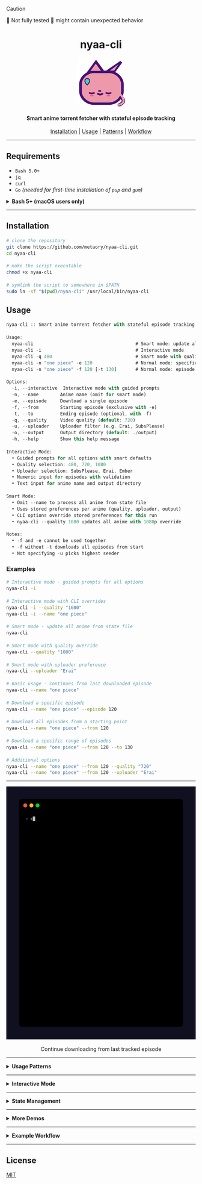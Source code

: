 > [!CAUTION]
> 🚧 Not fully tested
> 🚧 might contain unexpected behavior

<div align="center">
    <h1>nyaa-cli</h1>
    <img src=".github/logo.svg" alt="nyaa-cli" width="128" height="128">
    <h4>Smart anime torrent fetcher with stateful episode tracking</h4>
</div>

<p align="center">
  <a href="#installation">Installation</a> |
  <a href="#usage">Usage</a> |
  <a href="#usage-patterns">Patterns</a> |
  <a href="#example-workflow">Workflow</a>
</p>

---

## Requirements

- `Bash 5.0+`
- `jq`
- `curl`
- `Go` _(needed for first-time installation of `pup` and `gum`)_

<details>
<summary><strong>Bash 5+ (macOS users only)</strong></summary>

This script requires <strong>Bash 5.0 or later</strong>.

On macOS, the default <code>/bin/bash</code> is too old.
Install the latest Bash with Homebrew:

```sh
brew install bash
```

Then, either:

- Run the script with the full path:

  ```sh
  /opt/homebrew/bin/bash ./nyaa-cli ...
  ```

- Or, add Homebrew Bash to your PATH (Apple Silicon):

  ```sh
  echo 'export PATH="/opt/homebrew/bin:$PATH"' >> ~/.zshrc
  source ~/.zshrc
  ```

  (For Intel Macs, use <code>/usr/local/bin</code>)

Check your Bash version:

```sh
bash --version
```

It should say `5.x` or later

</details>

---

## Installation

```sh
# clone the repository
git clone https://github.com/metaory/nyaa-cli.git
cd nyaa-cli

# make the script executable
chmod +x nyaa-cli

# symlink the script to somewhere in $PATH
sudo ln -sf "$(pwd)/nyaa-cli" /usr/local/bin/nyaa-cli
```

## Usage

```dart
nyaa-cli :: Smart anime torrent fetcher with stateful episode tracking

Usage:
  nyaa-cli                                      # Smart mode: update all anime
  nyaa-cli -i                                   # Interactive mode
  nyaa-cli -q 480                               # Smart mode with quality override
  nyaa-cli -n "one piece" -e 120                # Normal mode: specific episode
  nyaa-cli -n "one piece" -f 120 [-t 130]       # Normal mode: episode range

Options:
  -i, --interactive  Interactive mode with guided prompts
  -n, --name        Anime name (omit for smart mode)
  -e, --episode     Download a single episode
  -f, --from        Starting episode (exclusive with -e)
  -t, --to          Ending episode (optional, with -f)
  -q, --quality     Video quality (default: 720)
  -u, --uploader    Uploader filter (e.g. Erai, SubsPlease)
  -o, --output      Output directory (default: ./output)
  -h, --help        Show this help message

Interactive Mode:
  • Guided prompts for all options with smart defaults
  • Quality selection: 480, 720, 1080
  • Uploader selection: SubsPlease, Erai, Ember
  • Numeric input for episodes with validation
  • Text input for anime name and output directory

Smart Mode:
  • Omit --name to process all anime from state file
  • Uses stored preferences per anime (quality, uploader, output)
  • CLI options override stored preferences for this run
  • nyaa-cli --quality 1080 updates all anime with 1080p override

Notes:
  • -f and -e cannot be used together
  • -f without -t downloads all episodes from start
  • Not specifying -u picks highest seeder
```

### Examples

```bash
# Interactive mode - guided prompts for all options
nyaa-cli -i

# Interactive mode with CLI overrides
nyaa-cli -i --quality "1080"
nyaa-cli -i --name "one piece"

# Smart mode - update all anime from state file
nyaa-cli

# Smart mode with quality override
nyaa-cli --quality "1080"

# Smart mode with uploader preference
nyaa-cli --uploader "Erai"

# Basic usage - continues from last downloaded episode
nyaa-cli --name "one piece"

# Download a specific episode
nyaa-cli --name "one piece" --episode 120

# Download all episodes from a starting point
nyaa-cli --name "one piece" --from 120

# Download a specific range of episodes
nyaa-cli --name "one piece" --from 120 --to 130

# Additional options
nyaa-cli --name "one piece" --from 120 --quality "720"
nyaa-cli --name "one piece" --from 120 --uploader "Erai"
```

---

<div align="center">
   <img src=".github/demos/auto-continue.gif" alt="Auto-Continue">
   <p>Continue downloading from last tracked episode</p>
</div>

---

<details id="usage-patterns">
<summary><strong>Usage Patterns</strong></summary>

The script supports six main usage patterns:

1. **Interactive Mode** (`--interactive` or `-i`)
   - Guided prompts for all options with smart defaults
   - Quality selection: 480, 720, 1080
   - Uploader selection: SubsPlease, Erai, Ember, Any
   - Episode mode selection: Single, Range, From-to-present, Smart mode
   - CLI options override interactive prompts
   - Example: `nyaa-cli -i` or `nyaa-cli -i --quality 1080`

2. **Smart Mode** (no `--name` provided)
   - Updates all anime from the state file automatically
   - Uses stored preferences (quality, uploader) per anime
   - CLI options override stored preferences for this run
   - Example: `nyaa-cli` or `nyaa-cli --quality 1080`

3. **Continue from Last Episode** (`--name` only)
   - Automatically continues from the last downloaded episode
   - If no previous episodes found, starts from episode 1
   - Uses state file to track progress

4. **Single Episode** (`--episode`)
   - Downloads a specific episode
   - Cannot be used with `--from` or `--to`
   - Example: `--episode 120`

5. **From Episode to Present** (`--from` without `--to`)
   - Downloads all available episodes from the starting point
   - Continues until no more episodes are found
   - Example: `--from 120`

6. **Episode Range** (`--from` and `--to`)
   - Downloads episodes within a specific range
   - `--to` must be greater than `--from`
   - Example: `--from 120 --to 130`
   </details>

---

<details>
<summary><strong>Interactive Mode</strong></summary>

The interactive mode provides a user-friendly interface for configuring downloads with guided prompts. It's perfect for users who prefer a step-by-step approach or want to explore all available options.

### Features

- **Smart Defaults**: Uses current values and stored preferences as defaults
- **CLI Override Support**: Any CLI arguments override interactive prompts
- **Input Validation**: All inputs are validated before proceeding
- **Episode Mode Selection**: Choose between single episode, range, from-to-present, or smart mode

### Example Interactive Session

```bash
$ nyaa-cli -i

🔘 Entering interactive mode...

? Enter anime name (e.g., one piece) › one piece
? Select video quality › 720
? Select uploader (Any = highest seeder) › SubsPlease
? Select episode mode › Single episode
? Enter episode number › 120
? Enter output directory › ./output

🔘 Interactive mode configuration complete

╭─[ NYAA CLI ]────────────────╴───╶╴──╶╴╴
│ Quality     : 720
│ Uploader    : SubsPlease
│ Name        : one+piece
│ From        : 120
│ To          : 120
│ Output      : ./output
╰─────────────────────────────────╴─╴─╴╴╴╴
```

### CLI Override Examples

```bash
# Override quality in interactive mode
nyaa-cli -i --quality 1080

# Override anime name in interactive mode
nyaa-cli -i --name "solo leveling"

# Override multiple options
nyaa-cli -i --quality 1080 --uploader "Erai" --output "/path/to/torrents"
```

</details>

---

<details>
<summary><strong>State Management</strong></summary>

The script maintains a state file at `~/.local/state/nyaa-cli/progress` to track the last downloaded episode for each anime. The state file is a TSV (Tab-Separated Values) file where:

- First column: Normalized anime name
- Second column: Last downloaded episode number

Example state file:

```
one+piece 1278
solo+leveling 18
witch+watch 21 quality:480
```

The state is automatically updated whenever an episode is downloaded, and is used to:

- Continue from the last downloaded episode when no episode is specified
- Track progress across multiple runs
- Start from episode 1 for new anime

</details>

---

<details>
<summary><strong>More Demos</strong></summary>
<div align="center">
   <div>
      <h3>Single Episode</h3>
      <img src=".github/demos/single-episode.gif" alt="Single Episode" width="90%">
      <p>Download a specific episode by number</p>
   </div>
   <hr>
   <div>
      <h3>Episode Range</h3>
      <img src=".github/demos/range.gif" alt="Episode Range" width="90%">
      <p>Download multiple episodes within a range</p>
   </div>
   <hr>
   <div>
      <h3>From Episode</h3>
      <img src=".github/demos/from-episode.gif" alt="From" width="90%">
      <p>Download all episodes from a starting point</p>
   </div>
  <div>
    <h3>Smart Mode</h3>
    <img src=".github/demos/smart-mode.gif" alt="Smart Mode">
    <p>Download all anime episodes with stored preferences</p>
  </div>
</div>
</details>

---

<details id="example-workflow">
<summary><strong>Example Workflow</strong></summary>

You can use `nyaa-cli` to automate your anime downloads with a torrent client that supports directory watching. For example, with **rtorrent**, you can configure it to watch a directory for new `.torrent` files. When a torrent file is placed there, rtorrent will automatically start downloading it.

A typical workflow:

1. Configure your torrent client (e.g., rtorrent) to watch a directory (e.g., `~/watch/torrents`).

2. Create a script to download new episodes (e.g., `~/bin/update-anime.sh`):

   ```sh
   #!/bin/bash

   # Update One Piece
   nyaa-cli --name "one piece" --output ~/watch/torrents

   # Update Solo Leveling
   nyaa-cli --name "solo leveling" --output ~/watch/torrents
   ```

3. Make the script executable:

   ```sh
   chmod +x ~/bin/update-anime.sh
   ```

4. Add a weekly cronjob to run the script (e.g., every Sunday at 2 AM):

   ```sh
   # Edit crontab
   crontab -e

   # Add this line
   0 2 * * 0 ~/bin/update-anime.sh
   ```

The script will:

- Use the state file to automatically continue from the last downloaded episode
- Download new episodes if available
- Save torrent files with normalized filenames (lowercase, no spaces, no special characters)
- Your torrent client will pick up the new files and start downloading automatically

Many other torrent clients also support directory watching for automation.

</details>

---

## License

[MIT](LICENSE)
